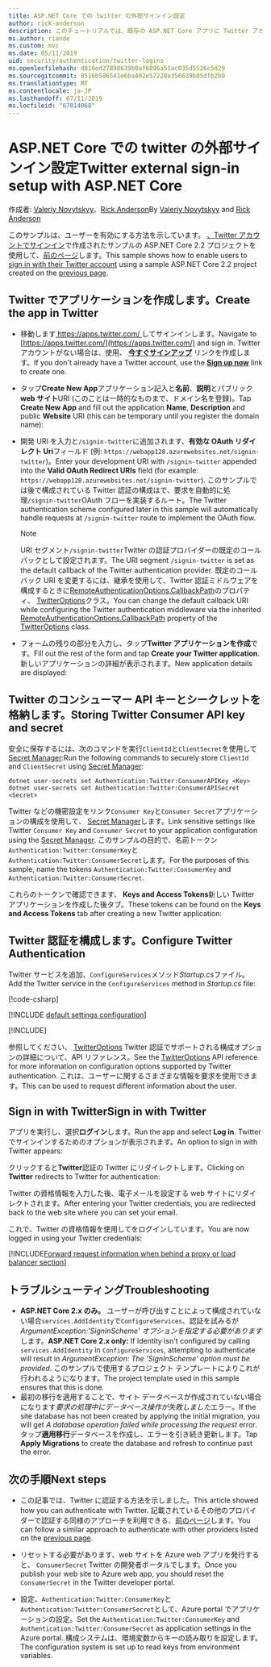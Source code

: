 ```yaml
---
title: ASP.NET Core での twitter の外部サインイン設定
author: rick-anderson
description: このチュートリアルでは、既存の ASP.NET Core アプリに Twitter アカウントのユーザー認証の統合について説明します。
ms.author: riande
ms.custom: mvc
ms.date: 05/11/2019
uid: security/authentication/twitter-logins
ms.openlocfilehash: d816ed27898639b0af6896a51ac035d5526c5d29
ms.sourcegitcommit: 8516b586541e6ba402e57228e356639b85dfb2b9
ms.translationtype: MT
ms.contentlocale: ja-JP
ms.lasthandoff: 07/11/2019
ms.locfileid: "67814068"
---
```

# <a name="twitter-external-sign-in-setup-with-aspnet-core"></a><span data-ttu-id="b5376-103">ASP.NET Core での twitter の外部サインイン設定</span><span class="sxs-lookup"><span data-stu-id="b5376-103">Twitter external sign-in setup with ASP.NET Core</span></span>

<span data-ttu-id="b5376-104">作成者: [Valeriy Novytskyy](https://github.com/01binary)、[Rick Anderson](https://twitter.com/RickAndMSFT)</span><span class="sxs-lookup"><span data-stu-id="b5376-104">By [Valeriy Novytskyy](https://github.com/01binary) and [Rick Anderson](https://twitter.com/RickAndMSFT)</span></span>

<span data-ttu-id="b5376-105">このサンプルは、ユーザーを有効にする方法を示しています。 [、Twitter アカウントでサインイン](https://dev.twitter.com/web/sign-in/desktop-browser)で作成されたサンプルの ASP.NET Core 2.2 プロジェクトを使用して、[前のページ](xref:security/authentication/social/index)します。</span><span class="sxs-lookup"><span data-stu-id="b5376-105">This sample shows how to enable users to [sign in with their Twitter account](https://dev.twitter.com/web/sign-in/desktop-browser) using a sample ASP.NET Core 2.2 project created on the [previous page](xref:security/authentication/social/index).</span></span>

## <a name="create-the-app-in-twitter"></a><span data-ttu-id="b5376-106">Twitter でアプリケーションを作成します。</span><span class="sxs-lookup"><span data-stu-id="b5376-106">Create the app in Twitter</span></span>

* <span data-ttu-id="b5376-107">移動します[ https://apps.twitter.com/ ](https://apps.twitter.com/)してサインインします。</span><span class="sxs-lookup"><span data-stu-id="b5376-107">Navigate to [https://apps.twitter.com/](https://apps.twitter.com/) and sign in.</span></span> <span data-ttu-id="b5376-108">Twitter アカウントがない場合は、使用、 **[今すぐサインアップ](https://twitter.com/signup)** リンクを作成します。</span><span class="sxs-lookup"><span data-stu-id="b5376-108">If you don't already have a Twitter account, use the **[Sign up now](https://twitter.com/signup)** link to create one.</span></span>

* <span data-ttu-id="b5376-109">タップ**Create New App**アプリケーション記入と**名前**、**説明**とパブリック**web サイト**URI (このことは一時的なものまで、ドメイン名を登録)。</span><span class="sxs-lookup"><span data-stu-id="b5376-109">Tap **Create New App** and fill out the application **Name**, **Description** and public **Website** URI (this can be temporary until you register the domain name):</span></span>

* <span data-ttu-id="b5376-110">開発 URI を入力と`/signin-twitter`に追加されます、**有効な OAuth リダイレクト Uri**フィールド (例: `https://webapp128.azurewebsites.net/signin-twitter`)。</span><span class="sxs-lookup"><span data-stu-id="b5376-110">Enter your development URI with `/signin-twitter` appended into the **Valid OAuth Redirect URIs** field (for example: `https://webapp128.azurewebsites.net/signin-twitter`).</span></span> <span data-ttu-id="b5376-111">このサンプルでは後で構成されている Twitter 認証の構成はで、要求を自動的に処理`/signin-twitter`OAuth フローを実装するルート。</span><span class="sxs-lookup"><span data-stu-id="b5376-111">The Twitter authentication scheme configured later in this sample will automatically handle requests at `/signin-twitter` route to implement the OAuth flow.</span></span>

  > [!NOTE]
  > <span data-ttu-id="b5376-112">URI セグメント`/signin-twitter`Twitter の認証プロバイダーの既定のコールバックとして設定されます。</span><span class="sxs-lookup"><span data-stu-id="b5376-112">The URI segment `/signin-twitter` is set as the default callback of the Twitter authentication provider.</span></span> <span data-ttu-id="b5376-113">既定のコールバック URI を変更するには、継承を使用して、Twitter 認証ミドルウェアを構成するときに[RemoteAuthenticationOptions.CallbackPath](/dotnet/api/microsoft.aspnetcore.authentication.remoteauthenticationoptions.callbackpath)のプロパティ、 [TwitterOptions](/dotnet/api/microsoft.aspnetcore.authentication.twitter.twitteroptions)クラス。</span><span class="sxs-lookup"><span data-stu-id="b5376-113">You can change the default callback URI while configuring the Twitter authentication middleware via the inherited [RemoteAuthenticationOptions.CallbackPath](/dotnet/api/microsoft.aspnetcore.authentication.remoteauthenticationoptions.callbackpath) property of the [TwitterOptions](/dotnet/api/microsoft.aspnetcore.authentication.twitter.twitteroptions) class.</span></span>

* <span data-ttu-id="b5376-114">フォームの残りの部分を入力し、タップ**Twitter アプリケーションを作成**です。</span><span class="sxs-lookup"><span data-stu-id="b5376-114">Fill out the rest of the form and tap **Create your Twitter application**.</span></span> <span data-ttu-id="b5376-115">新しいアプリケーションの詳細が表示されます。</span><span class="sxs-lookup"><span data-stu-id="b5376-115">New application details are displayed:</span></span>

## <a name="storing-twitter-consumer-api-key-and-secret"></a><span data-ttu-id="b5376-116">Twitter のコンシューマー API キーとシークレットを格納します。</span><span class="sxs-lookup"><span data-stu-id="b5376-116">Storing Twitter Consumer API key and secret</span></span>

<span data-ttu-id="b5376-117">安全に保存するには、次のコマンドを実行`ClientId`と`ClientSecret`を使用して[Secret Manager](xref:security/app-secrets):</span><span class="sxs-lookup"><span data-stu-id="b5376-117">Run the following commands to securely store `ClientId` and `ClientSecret` using [Secret Manager](xref:security/app-secrets):</span></span>

```console
dotnet user-secrets set Authentication:Twitter:ConsumerAPIKey <Key>
dotnet user-secrets set Authentication:Twitter:ConsumerAPISecret <Secret>
```

<span data-ttu-id="b5376-118">Twitter などの機密設定をリンク`Consumer Key`と`Consumer Secret`アプリケーションの構成を使用して、 [Secret Manager](xref:security/app-secrets)します。</span><span class="sxs-lookup"><span data-stu-id="b5376-118">Link sensitive settings like Twitter `Consumer Key` and `Consumer Secret` to your application configuration using the [Secret Manager](xref:security/app-secrets).</span></span> <span data-ttu-id="b5376-119">このサンプルの目的で、名前トークン`Authentication:Twitter:ConsumerKey`と`Authentication:Twitter:ConsumerSecret`します。</span><span class="sxs-lookup"><span data-stu-id="b5376-119">For the purposes of this sample, name the tokens `Authentication:Twitter:ConsumerKey` and `Authentication:Twitter:ConsumerSecret`.</span></span>

<span data-ttu-id="b5376-120">これらのトークンで確認できます、 **Keys and Access Tokens**新しい Twitter アプリケーションを作成した後タブ。</span><span class="sxs-lookup"><span data-stu-id="b5376-120">These tokens can be found on the **Keys and Access Tokens** tab after creating a new Twitter application:</span></span>

## <a name="configure-twitter-authentication"></a><span data-ttu-id="b5376-121">Twitter 認証を構成します。</span><span class="sxs-lookup"><span data-stu-id="b5376-121">Configure Twitter Authentication</span></span>

<span data-ttu-id="b5376-122">Twitter サービスを追加、`ConfigureServices`メソッド*Startup.cs*ファイル。</span><span class="sxs-lookup"><span data-stu-id="b5376-122">Add the Twitter service in the `ConfigureServices` method in *Startup.cs* file:</span></span>

[!code-csharp[](~/security/authentication/social/social-code/StartupTwitter.cs?name=snippet&highlight=10-14)]

[!INCLUDE [default settings configuration](includes/default-settings.md)]

[!INCLUDE[](includes/chain-auth-providers.md)]

<span data-ttu-id="b5376-123">参照してください、 [TwitterOptions](/dotnet/api/microsoft.aspnetcore.builder.twitteroptions) Twitter 認証でサポートされる構成オプションの詳細について、API リファレンス。</span><span class="sxs-lookup"><span data-stu-id="b5376-123">See the [TwitterOptions](/dotnet/api/microsoft.aspnetcore.builder.twitteroptions) API reference for more information on configuration options supported by Twitter authentication.</span></span> <span data-ttu-id="b5376-124">これは、ユーザーに関するさまざまな情報を要求を使用できます。</span><span class="sxs-lookup"><span data-stu-id="b5376-124">This can be used to request different information about the user.</span></span>

## <a name="sign-in-with-twitter"></a><span data-ttu-id="b5376-125">Sign in with Twitter</span><span class="sxs-lookup"><span data-stu-id="b5376-125">Sign in with Twitter</span></span>

<span data-ttu-id="b5376-126">アプリを実行し、選択**ログイン**します。</span><span class="sxs-lookup"><span data-stu-id="b5376-126">Run the app and select **Log in**.</span></span> <span data-ttu-id="b5376-127">Twitter でサインインするためのオプションが表示されます。</span><span class="sxs-lookup"><span data-stu-id="b5376-127">An option to sign in with Twitter appears:</span></span>

<span data-ttu-id="b5376-128">クリックすると**Twitter**認証の Twitter にリダイレクトします。</span><span class="sxs-lookup"><span data-stu-id="b5376-128">Clicking on **Twitter** redirects to Twitter for authentication:</span></span>

<span data-ttu-id="b5376-129">Twitter の資格情報を入力した後、電子メールを設定する web サイトにリダイレクトされます。</span><span class="sxs-lookup"><span data-stu-id="b5376-129">After entering your Twitter credentials, you are redirected back to the web site where you can set your email.</span></span>

<span data-ttu-id="b5376-130">これで、Twitter の資格情報を使用してをログインしています。</span><span class="sxs-lookup"><span data-stu-id="b5376-130">You are now logged in using your Twitter credentials:</span></span>

[!INCLUDE[Forward request information when behind a proxy or load balancer section](includes/forwarded-headers-middleware.md)]

## <a name="troubleshooting"></a><span data-ttu-id="b5376-131">トラブルシューティング</span><span class="sxs-lookup"><span data-stu-id="b5376-131">Troubleshooting</span></span>

* <span data-ttu-id="b5376-132">**ASP.NET Core 2.x のみ。** ユーザーが呼び出すことによって構成されていない場合`services.AddIdentity`で`ConfigureServices`、認証を試みるが*ArgumentException:'SignInScheme' オプションを指定する必要があります*します。</span><span class="sxs-lookup"><span data-stu-id="b5376-132">**ASP.NET Core 2.x only:** If Identity isn't configured by calling `services.AddIdentity` in `ConfigureServices`, attempting to authenticate will result in *ArgumentException: The 'SignInScheme' option must be provided*.</span></span> <span data-ttu-id="b5376-133">このサンプルで使用するプロジェクト テンプレートによりこれが行われるようになります。</span><span class="sxs-lookup"><span data-stu-id="b5376-133">The project template used in this sample ensures that this is done.</span></span>
* <span data-ttu-id="b5376-134">最初の移行を適用することで、サイト データベースが作成されていない場合になります*要求の処理中にデータベース操作が失敗しました*エラー。</span><span class="sxs-lookup"><span data-stu-id="b5376-134">If the site database has not been created by applying the initial migration, you will get *A database operation failed while processing the request* error.</span></span> <span data-ttu-id="b5376-135">タップ**適用移行**データベースを作成し、エラーを引き続き更新します。</span><span class="sxs-lookup"><span data-stu-id="b5376-135">Tap **Apply Migrations** to create the database and refresh to continue past the error.</span></span>

## <a name="next-steps"></a><span data-ttu-id="b5376-136">次の手順</span><span class="sxs-lookup"><span data-stu-id="b5376-136">Next steps</span></span>

* <span data-ttu-id="b5376-137">この記事では、Twitter に認証する方法を示しました。</span><span class="sxs-lookup"><span data-stu-id="b5376-137">This article showed how you can authenticate with Twitter.</span></span> <span data-ttu-id="b5376-138">記載されているその他のプロバイダーで認証する同様のアプローチを利用できる、[前のページ](xref:security/authentication/social/index)します。</span><span class="sxs-lookup"><span data-stu-id="b5376-138">You can follow a similar approach to authenticate with other providers listed on the [previous page](xref:security/authentication/social/index).</span></span>

* <span data-ttu-id="b5376-139">リセットする必要があります、web サイトを Azure web アプリを発行すると、 `ConsumerSecret` Twitter の開発者ポータルでします。</span><span class="sxs-lookup"><span data-stu-id="b5376-139">Once you publish your web site to Azure web app, you should reset the `ConsumerSecret` in the Twitter developer portal.</span></span>

* <span data-ttu-id="b5376-140">設定、`Authentication:Twitter:ConsumerKey`と`Authentication:Twitter:ConsumerSecret`として、Azure portal でアプリケーションの設定。</span><span class="sxs-lookup"><span data-stu-id="b5376-140">Set the `Authentication:Twitter:ConsumerKey` and `Authentication:Twitter:ConsumerSecret` as application settings in the Azure portal.</span></span> <span data-ttu-id="b5376-141">構成システムは、環境変数からキーの読み取りを設定します。</span><span class="sxs-lookup"><span data-stu-id="b5376-141">The configuration system is set up to read keys from environment variables.</span></span>
